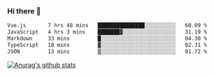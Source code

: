 ### Hi there 👋



<!--
**webB1an/webB1an** is a ✨ _special_ ✨ repository because its `README.md` (this file) appears on your GitHub profile.

Here are some ideas to get you started:

- 🔭 I’m currently working on ...
- 🌱 I’m currently learning ...
- 👯 I’m looking to collaborate on ...
- 🤔 I’m looking for help with ...
- 💬 Ask me about ...
- 📫 How to reach me: ...
- 😄 Pronouns: ...
- ⚡ Fun fact: ...
-->

<!--START_SECTION:waka-->

```txt
Vue.js       7 hrs 48 mins   ███████████████░░░░░░░░░░   60.09 %
JavaScript   4 hrs 3 mins    ███████▓░░░░░░░░░░░░░░░░░   31.19 %
Markdown     33 mins         █░░░░░░░░░░░░░░░░░░░░░░░░   04.30 %
TypeScript   18 mins         ▓░░░░░░░░░░░░░░░░░░░░░░░░   02.31 %
JSON         13 mins         ▒░░░░░░░░░░░░░░░░░░░░░░░░   01.72 %
```

<!--END_SECTION:waka-->


[![Anurag's github stats](https://github-readme-stats.vercel.app/api?username=webB1an&show_icons=true&theme=radical)](https://github.com/anuraghazra/github-readme-stats)


